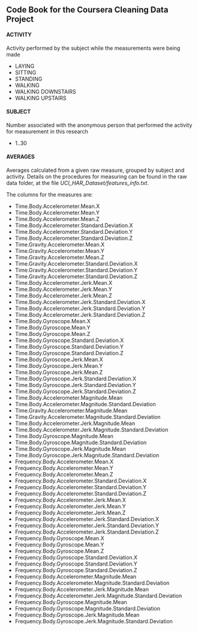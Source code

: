 ## Code Book for the Coursera Cleaning Data Project

#### ACTIVITY

Activity performed by the subject while the measurements were being made
  - LAYING
  - SITTING
  - STANDING
  - WALKING
  - WALKING DOWNSTAIRS
  - WALKING UPSTAIRS
     

#### SUBJECT

Number associated with the anonymous person that performed the activity for measurement in this research
  - 1..30
   

#### AVERAGES

Averages calculated from a given raw measure, grouped by subject and activity. 
Details on the procedures for measuring can be found in the raw data folder, at the file *UCI_HAR_Dataset/features_info.txt*. 

The columns for the measures are: 
  - Time.Body.Accelerometer.Mean.X
  - Time.Body.Accelerometer.Mean.Y
  - Time.Body.Accelerometer.Mean.Z
  - Time.Body.Accelerometer.Standard.Deviation.X
  - Time.Body.Accelerometer.Standard.Deviation.Y
  - Time.Body.Accelerometer.Standard.Deviation.Z
  - Time.Gravity.Accelerometer.Mean.X
  - Time.Gravity.Accelerometer.Mean.Y
  - Time.Gravity.Accelerometer.Mean.Z
  - Time.Gravity.Accelerometer.Standard.Deviation.X
  - Time.Gravity.Accelerometer.Standard.Deviation.Y
  - Time.Gravity.Accelerometer.Standard.Deviation.Z
  - Time.Body.Accelerometer.Jerk.Mean.X
  - Time.Body.Accelerometer.Jerk.Mean.Y
  - Time.Body.Accelerometer.Jerk.Mean.Z
  - Time.Body.Accelerometer.Jerk.Standard.Deviation.X
  - Time.Body.Accelerometer.Jerk.Standard.Deviation.Y
  - Time.Body.Accelerometer.Jerk.Standard.Deviation.Z
  - Time.Body.Gyroscope.Mean.X
  - Time.Body.Gyroscope.Mean.Y
  - Time.Body.Gyroscope.Mean.Z
  - Time.Body.Gyroscope.Standard.Deviation.X
  - Time.Body.Gyroscope.Standard.Deviation.Y
  - Time.Body.Gyroscope.Standard.Deviation.Z
  - Time.Body.Gyroscope.Jerk.Mean.X
  - Time.Body.Gyroscope.Jerk.Mean.Y
  - Time.Body.Gyroscope.Jerk.Mean.Z
  - Time.Body.Gyroscope.Jerk.Standard.Deviation.X
  - Time.Body.Gyroscope.Jerk.Standard.Deviation.Y
  - Time.Body.Gyroscope.Jerk.Standard.Deviation.Z
  - Time.Body.Accelerometer.Magnitude.Mean
  - Time.Body.Accelerometer.Magnitude.Standard.Deviation
  - Time.Gravity.Accelerometer.Magnitude.Mean
  - Time.Gravity.Accelerometer.Magnitude.Standard.Deviation
  - Time.Body.Accelerometer.Jerk.Magnitude.Mean
  - Time.Body.Accelerometer.Jerk.Magnitude.Standard.Deviation
  - Time.Body.Gyroscope.Magnitude.Mean
  - Time.Body.Gyroscope.Magnitude.Standard.Deviation
  - Time.Body.Gyroscope.Jerk.Magnitude.Mean
  - Time.Body.Gyroscope.Jerk.Magnitude.Standard.Deviation
  - Frequency.Body.Accelerometer.Mean.X
  - Frequency.Body.Accelerometer.Mean.Y
  - Frequency.Body.Accelerometer.Mean.Z
  - Frequency.Body.Accelerometer.Standard.Deviation.X
  - Frequency.Body.Accelerometer.Standard.Deviation.Y
  - Frequency.Body.Accelerometer.Standard.Deviation.Z
  - Frequency.Body.Accelerometer.Jerk.Mean.X
  - Frequency.Body.Accelerometer.Jerk.Mean.Y
  - Frequency.Body.Accelerometer.Jerk.Mean.Z
  - Frequency.Body.Accelerometer.Jerk.Standard.Deviation.X
  - Frequency.Body.Accelerometer.Jerk.Standard.Deviation.Y
  - Frequency.Body.Accelerometer.Jerk.Standard.Deviation.Z
  - Frequency.Body.Gyroscope.Mean.X
  - Frequency.Body.Gyroscope.Mean.Y
  - Frequency.Body.Gyroscope.Mean.Z
  - Frequency.Body.Gyroscope.Standard.Deviation.X
  - Frequency.Body.Gyroscope.Standard.Deviation.Y
  - Frequency.Body.Gyroscope.Standard.Deviation.Z
  - Frequency.Body.Accelerometer.Magnitude.Mean
  - Frequency.Body.Accelerometer.Magnitude.Standard.Deviation
  - Frequency.Body.Accelerometer.Jerk.Magnitude.Mean
  - Frequency.Body.Accelerometer.Jerk.Magnitude.Standard.Deviation
  - Frequency.Body.Gyroscope.Magnitude.Mean
  - Frequency.Body.Gyroscope.Magnitude.Standard.Deviation
  - Frequency.Body.Gyroscope.Jerk.Magnitude.Mean
  - Frequency.Body.Gyroscope.Jerk.Magnitude.Standard.Deviation
